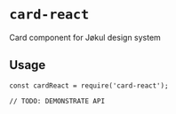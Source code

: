 # `card-react`

Card component for Jøkul design system

## Usage

```
const cardReact = require('card-react');

// TODO: DEMONSTRATE API
```
